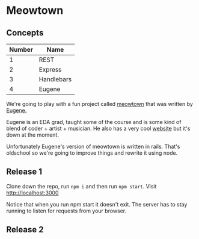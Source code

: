 # Meowtown

## Concepts

Number | Name
-------|------
1 | REST
2 | Express
3 | Handlebars
4 | Eugene


We're going to play with a fun project called [meowtown](http://meowtown.herokuapp.com/cats) that was written by [Eugene.](https://github.com/data-doge)


Eugene is an EDA grad, taught some of the course and is some kind of blend of coder + artist + musician. He also has a very cool [website](http://fuckafucka.com) but it's down at the moment.

Unfortunately Eugene's version of meowtown is written in rails. That's oldschool so we're going to improve things and rewrite it using node.


## Release 1

Clone down the repo, run ```npm i``` and then run ```npm start```. Visit [http://localhost:3000](http://localhost:3000)

Notice that when you run npm start it doesn't exit. The server has to stay running to listen for requests from your browser.

## Release 2


